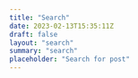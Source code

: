 ```yaml
---
title: "Search"
date: 2023-02-13T15:35:11Z
draft: false
layout: "search"
summary: "search"
placeholder: "Search for post"
---
```


